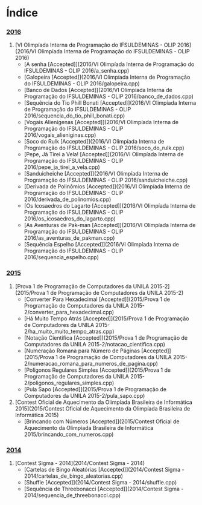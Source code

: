# Índice

### [2016](2016/)
1. [VI Olimpíada Interna de Programação do IFSULDEMINAS - OLIP 2016](2016/VI Olimpíada Interna de Programação do IFSULDEMINAS - OLIP 2016)
    - [A senha [Accepted]](2016/VI Olimpíada Interna de Programação do IFSULDEMINAS - OLIP 2016/a_senha.cpp)
	- [Galopeira [Accepted]](2016/VI Olimpíada Interna de Programação do IFSULDEMINAS - OLIP 2016/galopeira.cpp)
	- [Banco de Dados [Accepted]](2016/VI Olimpíada Interna de Programação do IFSULDEMINAS - OLIP 2016/banco_de_dados.cpp)
	- [Sequência do Tio Phill Bonati [Accepted]](2016/VI Olimpíada Interna de Programação do IFSULDEMINAS - OLIP 2016/sequencia_do_tio_phill_bonati.cpp)
	- [Vogais Alienígenas [Accepted]](2016/VI Olimpíada Interna de Programação do IFSULDEMINAS - OLIP 2016/vogais_alieniginas.cpp)
	- [Soco do Rulk [Accepted]](2016/VI Olimpíada Interna de Programação do IFSULDEMINAS - OLIP 2016/soco_do_rulk.cpp)
	- [Pepe, Já Tirei a Vela! [Accepted]](2016/VI Olimpíada Interna de Programação do IFSULDEMINAS - OLIP 2016/pepe_ja_tirei_a_vela.cpp)
	- [Sanduicheiche [Accepted]](2016/VI Olimpíada Interna de Programação do IFSULDEMINAS - OLIP 2016/sanduicheiche.cpp)
	- [Derivada de Polinômios [Accepted]](2016/VI Olimpíada Interna de Programação do IFSULDEMINAS - OLIP 2016/derivada_de_polinomios.cpp)
	- [Os Icosaedros do Lagarto [Accepted]](2016/VI Olimpíada Interna de Programação do IFSULDEMINAS - OLIP 2016/os_icosaedros_do_lagarto.cpp)
	- [As Aventuras de Pak-man [Accepted]](2016/VI Olimpíada Interna de Programação do IFSULDEMINAS - OLIP 2016/as_aventuras_de_pakman.cpp)
	- [Sequência Espelho [Accepted]](2016/VI Olimpíada Interna de Programação do IFSULDEMINAS - OLIP 2016/sequencia_espelho.cpp)

### [2015](2015/)
1. [Prova 1 de Programação de Computadores da UNILA 2015-2](2015/Prova 1 de Programação de Computadores da UNILA 2015-2)
    - [Converter Para Hexadecimal [Accepted]](2015/Prova 1 de Programação de Computadores da UNILA 2015-2/converter_para_hexadecimal.cpp)
	- [Há Muito Tempo Atrás [Accepted]](2015/Prova 1 de Programação de Computadores da UNILA 2015-2/ha_muito_muito_tempo_atras.cpp)
	- [Notação Científica [Accepted]](2015/Prova 1 de Programação de Computadores da UNILA 2015-2/notacao_cientifica.cpp)
	- [Numeração Romana para Número de Páginas [Accepted]](2015/Prova 1 de Programação de Computadores da UNILA 2015-2/numeracao_romana_para_numeros_de_pagina.cpp)
	- [Polígonos Regulares Simples [Accepted]](2015/Prova 1 de Programação de Computadores da UNILA 2015-2/poligonos_regulares_simples.cpp)
	- [Pula Sapo [Accepted]](2015/Prova 1 de Programação de Computadores da UNILA 2015-2/pula_sapo.cpp)
2. [Contest Oficial de Aquecimento da Olimpíada Brasileira de Informática 2015](2015/Contest Oficial de Aquecimento da Olimpíada Brasileira de Informática 2015)
    - [Brincando com Números [Accepted]](2015/Contest Oficial de Aquecimento da Olimpíada Brasileira de Informática 2015/brincando_com_numeros.cpp)
	
	

### [2014](2014/)
1. [Contest Sigma - 2014](2014/Contest Sigma - 2014)
	- [Cartelas de Bingo Aleatórias [Accepted]](2014/Contest Sigma - 2014/cartelas_de_bingo_aleatorias.cpp)
	- [Shuffle [Accepted]](2014/Contest Sigma - 2014/shuffle.cpp)
	- [Sequência de Threebonacci [Accepted]](2014/Contest Sigma - 2014/sequencia_de_threebonacci.cpp)